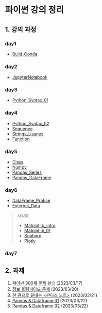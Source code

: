 # 파이썬 강의 정리

## 1. 강의 과정

### day1
* [Build_Conda](Build_Conda.ipynb)
### day2
* [JupyterNotebook](JupyterNotebook.ipynb)
### day3
* [Python_Syntax_01](Python_Syntax_01.ipynb)
### day4
* [Python_Syntax_02](Python_Syntax_02.ipynb)
* [Sequence](Sequence.ipynb)
* [Strings_Usages](Strings_Usages.ipynb)
* [Function](Function.ipynb)
### day5
* [Class](Class.ipynb)
* [Numpy](Numpy.ipynb)
* [Pandas_Series](Pandas_Series.ipynb)
* [Pandas_DataFrame](Pandas_DataFrame.ipynb)

### day6
* [DataFrame_Pratice](DataFrame_Pratice.ipynb)
* [External_Data](External_Data.ipynb)

> 시각화
> - [Matplotlib_Intro](Matplotlib_Intro.ipynb)
> - [Matplotlib_01](Matplotlib_01.ipynb)
> - [Seaborn](Seaborn.ipynb)
> - [Plotly](Plotly.ipynb)


### day7


## 2. 과제
1. [파이썬 300제 문제 실습](20230317_과제.ipynb) (2023/03/17)
2. [정보 올림피아드 문제](20230320_과제.ipynb) (2023/03/20)
3. [한 권으로 끝내는 <판다스 노트>](20230321_과제.ipynb) (2023/03/21)
4. [Pandas & Dataframe 01](20230322_과제1.ipynb) (2023/03/22)
5. [Pandas & Dataframe 02](20230322_과제2.ipynb) (2023/03/22)
